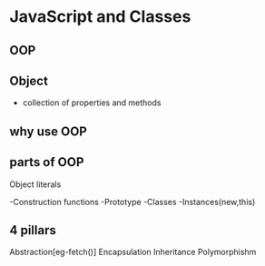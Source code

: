 # JavaScript and Classes

## OOP

## Object
- collection of properties and methods

## why use OOP

## parts of OOP
Object literals

-Construction functions
-Prototype
-Classes
-Instances(new,this)

## 4 pillars
Abstraction[eg-fetch()]
Encapsulation
Inheritance
Polymorphishm  
